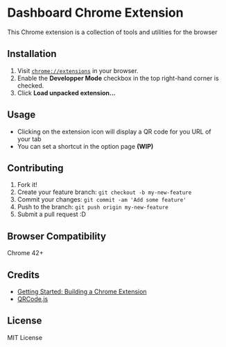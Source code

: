 # Dashboard Chrome Extension

This Chrome extension is a collection of tools and utilities for the browser

## Installation

1. Visit [`chrome://extensions`](chrome://extensions) in your browser.
2. Enable the **Developper Mode** checkbox in the top right-hand corner is checked.
3. Click **Load unpacked extension...**

## Usage

* Clicking on the extension icon will display a QR code for you URL of your tab
* You can set a shortcut in the option page **(WIP)**

## Contributing

1. Fork it!
2. Create your feature branch: `git checkout -b my-new-feature`
3. Commit your changes: `git commit -am 'Add some feature'`
4. Push to the branch: `git push origin my-new-feature`
5. Submit a pull request :D

## Browser Compatibility

Chrome 42+

## Credits

* [Getting Started: Building a Chrome Extension](https://developer.chrome.com/extensions/getstarted)
* [QRCode.js](https://github.com/davidshimjs/qrcodejs)

## License

MIT License